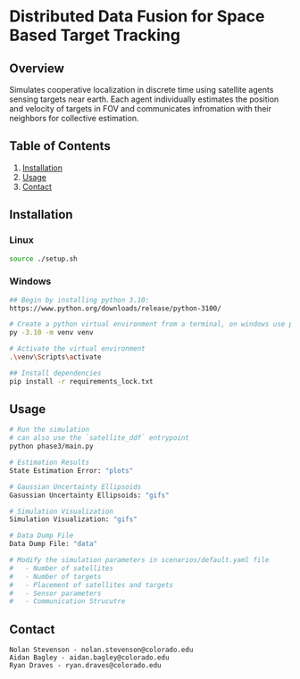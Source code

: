 # Distributed Data Fusion for Space Based Target Tracking

## Overview
Simulates cooperative localization in discrete time using satellite agents sensing targets near earth. Each
agent individually estimates the position and velocity of targets in FOV and communicates infromation with
their neighbors for collective estimation.

## Table of Contents
1. [Installation](#installation)
2. [Usage](#usage)
4. [Contact](#contact)

## Installation

### Linux
```bash
source ./setup.sh
```

### Windows
```bash
## Begin by installing python 3.10:
https://www.python.org/downloads/release/python-3100/

# Create a python virtual environment from a terminal, on windows use powershell.
py -3.10 -m venv venv

# Activate the virtual environment
.\venv\Scripts\activate

## Install dependencies
pip install -r requirements_lock.txt
```

## Usage
```bash
# Run the simulation
# can also use the `satellite_ddf` entrypoint
python phase3/main.py

# Estimation Results
State Estimation Error: "plots"

# Gaussian Uncertainty Ellipsoids
Gasussian Uncertainty Ellipsoids: "gifs"

# Simulation Visualization
Simulation Visualization: "gifs"

# Data Dump File
Data Dump File: "data"

# Modify the simulation parameters in scenarios/default.yaml file
#   - Number of satellites
#   - Number of targets
#   - Placement of satellites and targets
#   - Sensor parameters
#   - Communication Strucutre
```

## Contact
```
Nolan Stevenson - nolan.stevenson@colorado.edu
Aidan Bagley - aidan.bagley@colorado.edu
Ryan Draves - ryan.draves@colorado.edu
```
